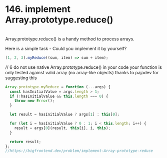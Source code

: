 <h1>146. implement Array.prototype.reduce()
</h1>

<br/>Array.prototype.reduce() is a handy method to process arrays.

Here is a simple task - Could you implement it by yourself?

```js
[1, 2, 3].myReduce((sum, item) => sum + item);
```

// 6
do not use native Array.prototype.reduce() in your code
your function is only tested against valid array (no array-like objects)
thanks to pajadev for suggesting this
<br/>

```javascript
Array.prototype.myReduce = function (...args) {
  const hasInitialValue = args.length > 1;
  if (!hasInitialValue && this.length === 0) {
    throw new Error();
  }

  let result = hasInitialValue ? args[1] : this[0];

  for (let i = hasInitialValue ? 0 : 1; i < this.length; i++) {
    result = args[0](result, this[i], i, this);
  }

  return result;
};
//https://bigfrontend.dev/problem/implement-Array-prototype-reduce
```
